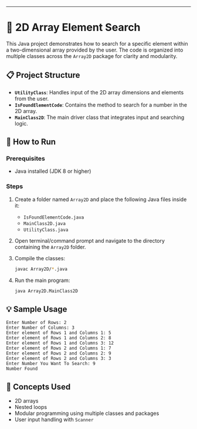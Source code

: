 

---

# 🔎 2D Array Element Search

This Java project demonstrates how to search for a specific element within a two-dimensional array provided by the user. The code is organized into multiple classes across the `Array2D` package for clarity and modularity.

## 📋 Project Structure

* **`UtilityClass`**: Handles input of the 2D array dimensions and elements from the user.
* **`IsFoundElementCode`**: Contains the method to search for a number in the 2D array.
* **`MainClass2D`**: The main driver class that integrates input and searching logic.

## 🚀 How to Run

### Prerequisites

* Java installed (JDK 8 or higher)

### Steps

1. Create a folder named `Array2D` and place the following Java files inside it:

   * `IsFoundElementCode.java`
   * `MainClass2D.java`
   * `UtilityClass.java`
2. Open terminal/command prompt and navigate to the directory containing the `Array2D` folder.
3. Compile the classes:

   ```bash
   javac Array2D/*.java
   ```
4. Run the main program:

   ```bash
   java Array2D.MainClass2D
   ```

## 💡 Sample Usage

```
Enter Number of Rows: 2
Enter Number of Columns: 3
Enter element of Rows 1 and Columns 1: 5
Enter element of Rows 1 and Columns 2: 8
Enter element of Rows 1 and Columns 3: 12
Enter element of Rows 2 and Columns 1: 7
Enter element of Rows 2 and Columns 2: 9
Enter element of Rows 2 and Columns 3: 3
Enter Number You Want To Search: 9
Number Found
```

## 🧠 Concepts Used

* 2D arrays
* Nested loops
* Modular programming using multiple classes and packages
* User input handling with `Scanner`
